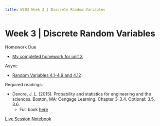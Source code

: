 ```yaml
---
title: W203 Week 3 | Discrete Random Variables
---
```


# Week 3 | Discrete Random Variables

Homework Due
* [My completed homework for unit 3](./unit_3_hw/Kevin_Hartman_unit_3_hw.pdf)

Async
* [Random Variables 4.1-4.9 and 4.12](https://learn.datascience.berkeley.edu/ap/courses/267/sections/283e2e3a-e711-41fb-b042-64d28352a50a/coursework/courseModule/8ef8e47b-dfce-43a5-b7d8-4214919337b0)

Required readings:
* Devore, J. L. (2015). Probability and statistics for engineering and the sciences. Boston, MA: Cengage Learning. Chapter 3-3.4. Optional: 3.5, 3.6.
  * Full book [here](./../Books/probability_and_statistics_for_engineering_and_the_sciences.pdf)

[Live Session Notebook](https://nbviewer.jupyter.org/urls/kevin-hartman.github.io/MIDS/W203/Week3/unit_4_ls_pt_1/unit_4_ls_part_1.ipynb)


